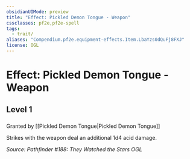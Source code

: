 ```yaml
---
obsidianUIMode: preview
title: "Effect: Pickled Demon Tongue - Weapon"
cssclasses: pf2e,pf2e-spell
tags:
  - trait/
aliases: "Compendium.pf2e.equipment-effects.Item.LbaYzs0dQuFj8FXJ"
license: OGL
---
```

# Effect: Pickled Demon Tongue - Weapon
## Level 1
### 






Granted by [[Pickled Demon Tongue|Pickled Demon Tongue]]

Strikes with the weapon deal an additional 1d4 acid damage.

*Source: Pathfinder #188: They Watched the Stars*
*OGL*